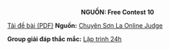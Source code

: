 **<center>NGUỒN: Free Contest 10</center>**

[Tải đề bài (PDF)](/statements/2077/explore.pdf)
**Nguồn:** [Chuyên Sơn La Online Judge](http://csloj.ddns.net/)

**Group giải đáp thắc mắc:** [Lập trình 24h](https://www.facebook.com/groups/1386904321519984)